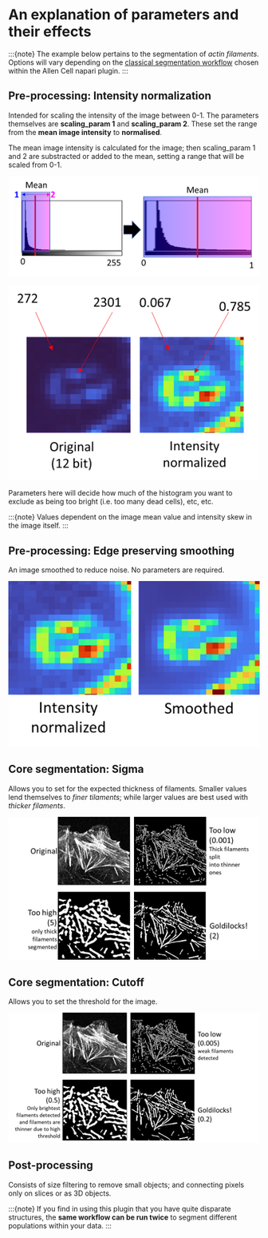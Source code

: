 # An explanation of parameters and their effects

:::{note}
The example below pertains to the segmentation of *actin filaments*. Options will vary depending on the [classical segmentation workflow](https://chanzuckerberg.github.io/napari-segmentation-workshop/workflow/allencell-protocol.html#step-3-select-a-comparable-reference) chosen within the Allen Cell napari plugin.
:::

## Pre-processing: Intensity normalization

Intended for scaling the intensity of the image between 0-1. The parameters themselves are **scaling_param 1** and **scaling_param 2**. These set the range from the **mean image intensity** to **normalised**. 

The mean image intensity is calculated for the image; then scaling_param 1 and 2 are substracted or added to the mean, setting a range that will be scaled from 0-1. 

![Mean intensity and scaling_parameters of Allen Cell Segmenter](images/allencell-10.png)

![Intensity normalized in Allen Cell Segmenter](images/allencell-original12bit.png)

Parameters here will decide how much of the histogram you want to exclude as being too bright (i.e. too many dead cells), etc, etc. 

:::{note}
Values dependent on the image mean value and intensity skew in the image itself. 
:::

## Pre-processing: Edge preserving smoothing

An image smoothed to reduce noise. No parameters are required.

![Intensity normalized and smoothed in Allen Cell Segmenter](images/allencell-11.png)

## Core segmentation: Sigma

Allows you to set for the expected thickness of filaments. Smaller values lend themselves to *finer tilaments*; while larger values are best used with *thicker filaments*. 

![Fine and thick filaments in Allen Cell Segmenter](images/allencell-12.png)

## Core segmentation: Cutoff

Allows you to set the threshold for the image. 

![Setting threshold for an image in Allen Cell Segmenter](images/allencell-13.png)

## Post-processing

Consists of size filtering to remove small objects; and connecting pixels only on slices or as 3D objects. 

:::{note}
If you find in using this plugin that you have quite disparate structures, the **same workflow can be run twice** to segment different populations within your data.
:::

